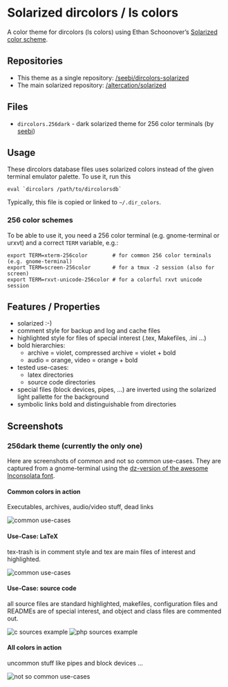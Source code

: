 # Solarized dircolors / ls colors

A color theme for dircolors (ls colors) using Ethan Schoonover’s [Solarized color scheme](http://ethanschoonover.com/solarized).

## Repositories
  * This theme as a single repository: [/seebi/dircolors-solarized](https://github.com/seebi/dircolors-solarized)
  * The main solarized repository: [/altercation/solarized](https://github.com/altercation/solarized)

## Files
  * `dircolors.256dark` - dark solarized theme for 256 color terminals (by [seebi](https://github.com/seebi))

## Usage
These dircolors database files uses solarized colors instead of the given
terminal emulator palette. To use it, run this 

    eval `dircolors /path/to/dircolorsdb`

Typically, this file is copied or linked to `~/.dir_colors`.

### 256 color schemes
To be able to use it, you need a 256 color terminal (e.g. gnome-terminal or
urxvt) and a correct `TERM` variable, e.g.:

    export TERM=xterm-256color        # for common 256 color terminals (e.g. gnome-terminal)
    export TERM=screen-256color       # for a tmux -2 session (also for screen)
    export TERM=rxvt-unicode-256color # for a colorful rxvt unicode session

## Features / Properties
  * solarized :-)
  * comment style for backup and log and cache files
  * highlighted style for files of special interest (.tex, Makefiles, .ini ...)
  * bold hierarchies:
    * archive = violet, compressed archive = violet + bold
    * audio = orange, video = orange + bold
  * tested use-cases:
    * latex directories
    * source code directories
  * special files (block devices, pipes, ...) are inverted using the
    solarized light pallette for the background
  * symbolic links bold and distinguishable from directories

## Screenshots

### 256dark theme (currently the only one)
Here are screenshots of common and not so common use-cases.
They are captured from a gnome-terminal using the [dz-version of the awesome Inconsolata font](http://nodnod.net/2009/feb/12/adding-straight-single-and-double-quotes-inconsola/).

#### Common colors in action
Executables, archives, audio/video stuff, dead links

![common use-cases](https://github.com/seebi/dircolors-solarized/raw/master/screenshots/256dark-common.png)

#### Use-Case: LaTeX
tex-trash is in comment style and tex are main files of interest and highlighted.

![common use-cases](https://github.com/seebi/dircolors-solarized/raw/master/screenshots/256dark-latex.png)

#### Use-Case: source code
all source files are standard highlighted, makefiles, configuration files and READMEs
are of special interest, and object and class files are commented out.

![c sources example](https://github.com/seebi/dircolors-solarized/raw/master/screenshots/256dark-sources-c.png)
![php sources example](https://github.com/seebi/dircolors-solarized/raw/master/screenshots/256dark-sources-php.png)



#### All colors in action
uncommon stuff like pipes and block devices ...

![not so common use-cases](https://github.com/seebi/dircolors-solarized/raw/master/screenshots/256dark-all.png)


